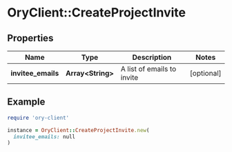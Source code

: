 # OryClient::CreateProjectInvite

## Properties

| Name | Type | Description | Notes |
| ---- | ---- | ----------- | ----- |
| **invitee_emails** | **Array&lt;String&gt;** | A list of emails to invite | [optional] |

## Example

```ruby
require 'ory-client'

instance = OryClient::CreateProjectInvite.new(
  invitee_emails: null
)
```

